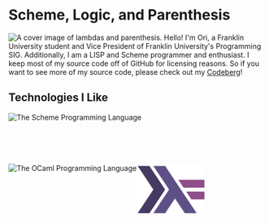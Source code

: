 # Scheme, Logic, and Parenthesis
<img src="https://github.com/pawjamacat/pawjamacat/blob/main/cover.png?raw=true" alt="A cover image of lambdas and parenthesis."/>
Hello! I'm Ori, a Franklin University student and Vice President of Franklin University's Programming SIG. Additionally, I am a LISP and Scheme programmer
and enthusiast. I keep most of my source code off of GitHub for licensing reasons. So if you want to see more of my source code, please check out my
<a href="https://codeberg.org/juniper">Codeberg</a>!

## Technologies I Like
<div style="display: block;">
  <img src="https://github.com/jun-the-cat/pawjamacat/blob/main/Scheme.png?raw=true" alt="The Scheme Programming Language" style="float: left; height: 100px"/>
  <img src="https://github.com/jun-the-cat/pawjamacat/blob/main/OCaml.png?raw=true" alt="The OCaml Programming Language" style="float: left; height: 100px"/>
  <img src="https://github.com/jun-the-cat/jun-the-cat/blob/main/Haskell.png?raw=true" alt="The Haskell Programming Language"  style="float: left; height: 100px"/>
</div>
